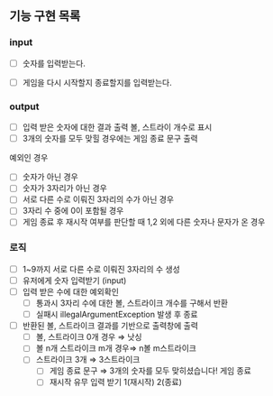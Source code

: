 ## 기능 구현 목록


### input
- [ ]  숫자를 입력받는다.
- [ ] 게임을 다시 시작할지 종료할지를 입력받는다.


### output
- [ ] 입력 받은 숫자에 대한 결과 출력 볼, 스트라이 개수로 표시
- [ ] 3개의 숫자를 모두 맞힐 경우에는 게임 종료 문구 출력

예외인 경우

- [ ]  숫자가 아닌 경우
- [ ]  숫자가 3자리가 아닌 경우
- [ ]  서로 다른 수로 이뤄진 3자리의 수가 아닌 경우
- [ ]  3자리 수 중에 0이 포함될 경우
- [ ]  게임 종료 후 재시작 여부를 판단할 때 1,2 외에 다른 숫자나 문자가 온 경우

### 로직
- [ ]  1~9까지 서로 다른 수로 이뤄진 3자리의 수 생성
- [ ]  유저에게 숫자 입력받기 (input)
- [ ]  입력 받은 수에 대한 예외확인
    - [ ]  통과시 3자리 수에 대한 볼, 스트라이크 개수를 구해서 반환
    - [ ]  실패시 illegalArgumentException 발생 후 종료
- [ ]  반환된 볼, 스트라이크 결과를 기반으로  출력창에 출력
    - [ ]  볼, 스트라이크 0개 경우 ⇒ 낫싱
    - [ ]  볼 n개 스트라이크 m개 경우⇒ n볼 m스트라이크
    - [ ]  스트라이크 3개 ⇒ 3스트라이크
        - [ ]  게임 종료 문구 ⇒ 3개의 숫자를 모두 맞히셨습니다! 게임 종료
        - [ ]  재시작 유무 입력 받기 1(재시작) 2(종료)